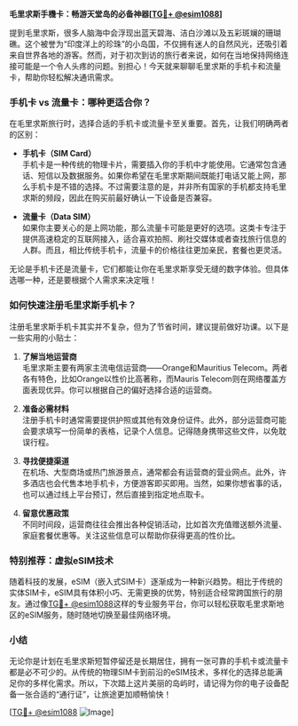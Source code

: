 **毛里求斯手機卡：畅游天堂岛的必备神器[[TG💪+ @esim1088](https://t.me/s/esim1088)]**

提到毛里求斯，很多人脑海中会浮现出蓝天碧海、洁白沙滩以及五彩斑斓的珊瑚礁。这个被誉为“印度洋上的珍珠”的小岛国，不仅拥有迷人的自然风光，还吸引着来自世界各地的游客。然而，对于初次到访的旅行者来说，如何在当地保持网络连接可能是一个令人头疼的问题。别担心！今天就来聊聊毛里求斯的手机卡和流量卡，帮助你轻松解决通讯需求。

### 手机卡 vs 流量卡：哪种更适合你？

在毛里求斯旅行时，选择合适的手机卡或流量卡至关重要。首先，让我们明确两者的区别：

- **手机卡（SIM Card）**  
  手机卡是一种传统的物理卡片，需要插入你的手机中才能使用。它通常包含通话、短信以及数据服务。如果你希望在毛里求斯期间既能打电话又能上网，那么手机卡是不错的选择。不过需要注意的是，并非所有国家的手机都支持毛里求斯的频段，因此在购买前最好确认一下设备是否兼容。

- **流量卡（Data SIM）**  
  如果你主要关心的是上网功能，那么流量卡可能是更好的选项。这类卡专注于提供高速稳定的互联网接入，适合喜欢拍照、刷社交媒体或者查找旅行信息的人群。而且，相比传统手机卡，流量卡的价格往往更加亲民，套餐也更灵活。

无论是手机卡还是流量卡，它们都能让你在毛里求斯享受无缝的数字体验。但具体选哪一种，还是要根据个人需求来决定哦！

### 如何快速注册毛里求斯手机卡？

注册毛里求斯手机卡其实并不复杂，但为了节省时间，建议提前做好功课。以下是一些实用的小贴士：

1. **了解当地运营商**  
   毛里求斯主要有两家主流电信运营商——Orange和Mauritius Telecom。两者各有特色，比如Orange以性价比高著称，而Mauris Telecom则在网络覆盖方面表现优异。你可以根据自己的偏好选择合适的运营商。

2. **准备必需材料**  
   注册手机卡时通常需要提供护照或其他有效身份证件。此外，部分运营商可能会要求填写一份简单的表格，记录个人信息。记得随身携带这些文件，以免耽误行程。

3. **寻找便捷渠道**  
   在机场、大型商场或热门旅游景点，通常都会有运营商的营业网点。此外，许多酒店也会代售本地手机卡，方便游客即买即用。当然，如果你想省事的话，也可以通过线上平台预订，然后直接到指定地点取卡。

4. **留意优惠政策**  
   不同时间段，运营商往往会推出各种促销活动，比如首次充值赠送额外流量、家庭套餐优惠等。关注这些信息可以帮助你获得更高的性价比。

### 特别推荐：虚拟eSIM技术

随着科技的发展，eSIM（嵌入式SIM卡）逐渐成为一种新兴趋势。相比于传统的实体SIM卡，eSIM具有体积小巧、无需更换的优势，特别适合经常跨国旅行的朋友。通过像[TG💪+ @esim1088](https://t.me/s/esim1088)这样的专业服务平台，你可以轻松获取毛里求斯地区的eSIM服务，随时随地切换至最佳网络环境。

### 小结

无论你是计划在毛里求斯短暂停留还是长期居住，拥有一张可靠的手机卡或流量卡都是必不可少的。从传统的物理SIM卡到前沿的eSIM技术，多样化的选择总能满足你的多样化需求。所以，下次踏上这片美丽的岛屿时，请记得为你的电子设备配备一张合适的“通行证”，让旅途更加顺畅愉快！

[[TG💪+ @esim1088](https://t.me/s/esim1088) ![Image](https://i.postimg.cc/4NQfJmqS/Snipaste-2025-05-13-00-14-12.png)]